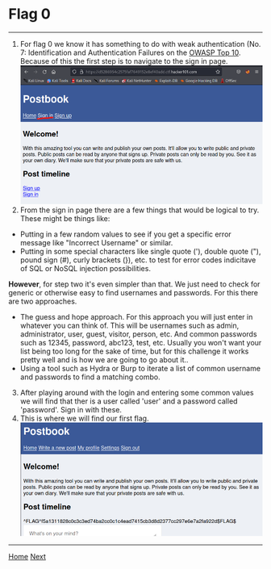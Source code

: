 # Flag 0

---
1. For flag 0 we know it has something to do with weak authentication (No. 7: Identification and Authentication Failures on the [OWASP Top 10](https://owasp.org/www-project-top-ten/). Because of this the first step is to navigate to the sign in page. 
![Homepage_Signin](./static/0_1.png)
2. From the sign in page there are a few things that would be logical to try. These might be things like:
  - Putting in a few random values to see if you get a specific error message like "Incorrect Username" or similar.
  - Putting in some special characters like single quote ('), double quote ("), pound sign (#), curly brackets (}), etc. to test for error codes indicitave of SQL or    NoSQL injection possibilities. 

**However**, for step two it's even simpler than that. We just need to check for generic or otherwise easy to find usernames and passwords. For this there are two approaches. 
- The guess and hope approach. For this approach you will just enter in whatever you can think of. This will be usernames such as admin, administrator, user, guest, visitor, person, etc. And common passwords such as 12345, password, abc123, test, etc. Usually you won't want your list being too long for the sake of time, but for this challenge it works pretty well and is how we are going to go about it.. 
- Using a tool such as Hydra or Burp to iterate a list of common username and passwords to find a matching combo. 
3. After playing around with the login and entering some common values we will find that ther is a user called 'user' and a password called 'password'. Sign in with these.
4. This is where we will find our first flag.
![Flag0](./static/0_2.png)


---
[Home](./Start.MD) [Next](./Flag1.md)

